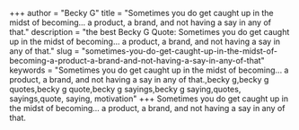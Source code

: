 +++
author = "Becky G"
title = "Sometimes you do get caught up in the midst of becoming... a product, a brand, and not having a say in any of that."
description = "the best Becky G Quote: Sometimes you do get caught up in the midst of becoming... a product, a brand, and not having a say in any of that."
slug = "sometimes-you-do-get-caught-up-in-the-midst-of-becoming-a-product-a-brand-and-not-having-a-say-in-any-of-that"
keywords = "Sometimes you do get caught up in the midst of becoming... a product, a brand, and not having a say in any of that.,becky g,becky g quotes,becky g quote,becky g sayings,becky g saying,quotes, sayings,quote, saying, motivation"
+++
Sometimes you do get caught up in the midst of becoming... a product, a brand, and not having a say in any of that.
